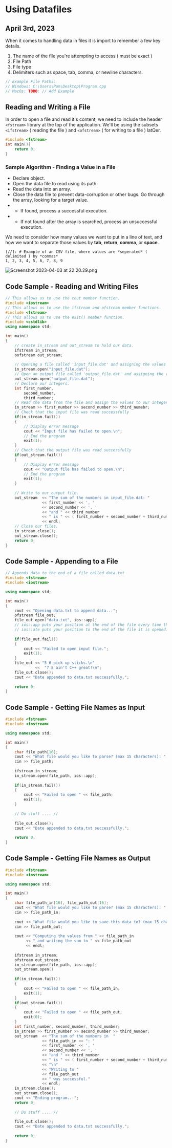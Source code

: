 # Using Datafiles
## April 3rd, 2023

When it comes to handling data in files it is import to remember a few key details.
1. The name of the file you're attempting to access ( must be exact )
2. File Path 
3. File type
4. Delimiters such as space, tab, comma, or newline characters.

```cpp
// Example File Paths:
// Windows: C:\Users\Pam\Desktop\Program.cpp
// MacOs: TODO: // Add Example
```

## Reading and Writing a File
In order to open a file and read it's content, we need to include the header `<fstream>` library at the top of the
application. We'll be using the subsets `<ifstream>` ( reading the file ) and `<ofstream>` ( for writing to a file )
latΩer.

```cpp
#include <fstream>
int main(){
    return 0;
}
```

### Sample Algorithm - Finding a Value in a File
* Declare <ifstream> object.
* Open the data file to read using its path.
* Read the data into an array.
* Close the data file to prevent data-corruption or other bugs.
Go through the array, looking for a target value.
* * If found, process a successful execution.
* * If not found after the array is searched, process an unsuccessful execution.

We need to consider how many values we want to put in a line of text, and how we want to separate those values
by __tab__, __return__, __comma__, or __space__.
```csv
[//]: # Example of an CSV file, where values are *seperated* ( delimited ) by *commas*
1, 2, 3, 4, 5, 6, 7, 8, 9
```

![Screenshot 2023-04-03 at 22.20.29.png](assets%2FScreenshot%202023-04-03%20at%2022.20.29.png)

## Code Sample - Reading and Writing Files
```cpp
// This allows us to use the cout member function.
#include <iostream>
// This allows us to use the ifstream and ofstream member functions.
#include <fstream>
// This allows us to use the exit() member function.
#include <cstdlib>
using namespace std;

int main()
{
    // create in_stream and out_stream to hold our data.
    ifstream in_stream;
    oofstream out_stream;
    
    // Opening a file called 'input_file.dat' and assigning the values to in_stream
    in_stream.open("input_file.dat");
    // Open an output file called 'output_file.dat' and assigning the values to out_stream
    out_stream.open("output_file.dat");
    // Declare our integers.
    int first_number,
        second_number,
        third_number;
    // Read the data from the file and assign the values to our integers.
    in_stream >> first_number >> second_number >> third_numebr;
    // Check that the input file was read successfully
    if(in_stream.fail())
    {
        // Display error message
        cout << "Input file has failed to open.\n";
        // End the program
        exit(1);
    }
    // Check that the output file was read successfully
    if(out_stream.fail())
    {
        // Display error message
        cout << "Output file has failed to open.\n";
        // End the program
        exit(1);
    }
    
    // Write to our output file.
    out_stream  << "The sum of the numbers in input_file.dat: " 
                << first_number << ', ' 
                << second_number << ', ' 
                << "and " << third_number 
                << " is " << ( first_number + second_number + third_number ) 
                << endl;
    // Close our files.
    in_stream.close();
    out_stream.close();
    return 0;
}
```

## Code Sample - Appending to a File
```cpp
// Appends data to the end of a file called data.txt
#include <fstream>
#include <iostream>

using namespace std;

int main()
{
    cout << "Opening data.txt to append data...";
    ofstream file_out;
    file_out.open("data.txt", ios::app);
    // ios::app puts your position at the end of the file every time the stream is flushed.
    // ios::ate puts your position to the end of the file it is opened.
                                         
    if(file_out.fail())
    {
        cout << "Failed to open input file.";
        exit(1);
    }
    file_out << "5 6 pick up sticks.\n"
             <<  "7 8 ain't C++ great!\n";
    file_out.close();
    cout << "Date appended to data.txt successfully.";
    
    return 0;
}
```

## Code Sample - Getting File Names as Input
```cpp
#include <fstream>
#include <iostream>

using namespace std;

int main()
{
    char file_path[16];
    cout << "What file would you like to parse? (max 15 characters): ";
    cin >> file_path;
    
    ifstream in_stream;
    in_stream.open(file_path, ios::app);
    
    if(in_stream.fail())
    {
        cout << "Failed to open " << file_path;
        exit(1);
    }
    
    // Do stuff .... //
    
    file_out.close();
    cout << "Date appended to data.txt successfully.";
    
    return 0;
}
```

## Code Sample - Getting File Names as Output
```cpp
#include <fstream>
#include <iostream>

using namespace std;

int main()
{
    char file_path_in[16], file_path_out[16];
    cout << "What file would you like to parse? (max 15 characters): ";
    cin >> file_path_in;
    
    cout << "What file would you like to save this data to? (max 15 characters): ";   
    cin >> file_path_out;
    
    cout << "Computing the values from " << file_path_in 
         << " and writing the sum to " << file_path_out 
         << endl;
    
    ifstream in_stream;
    ofstream out_stream;
    in_stream.open(file_path, ios::app);
    out_stream.open()
    
    if(in_stream.fail())
    {
        cout << "Failed to open " << file_path_in;
        exit(1);
    }
    if(out_stream.fail())
    {
        cout << "Failed to open " << file_path_out;
        exit(0);
    }
    int first_number, second_number, third_number;
    in_stream >> first_number >> second_number >> third_number;
    out_stream  << "The sum of the numbers in  "
                << file_path_in << ": "
                << first_number << ', ' 
                << second_number << ', ' 
                << "and " << third_number 
                << " is " << ( first_number + second_number + third_number ) 
                << "\n"
                << "Writing to " 
                << file_path_out
                << " was successful."
                << endl;
    in_stream.close();
    out_stream.close();
    cout << "Ending program...";
    return 0;
    
    // Do stuff .... //
    
    file_out.close();
    cout << "Date appended to data.txt successfully.";
    
    return 0;
}
```
